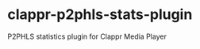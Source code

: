 clappr-p2phls-stats-plugin
==========================

P2PHLS statistics plugin for Clappr Media Player
